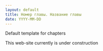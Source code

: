 ```yaml
---
layout: default
title: Номер главы. Название главы
date: YYYY-MM-DD
---
```


Default template for chapters

This web-site currently is under construction
